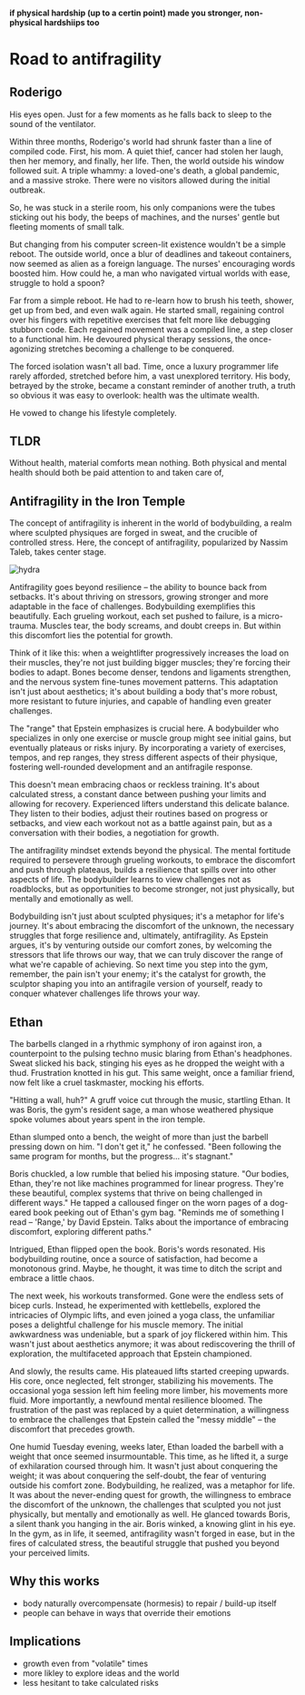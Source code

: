 #### if physical hardship (up to a certin point) made you stronger, non-physical hardshiips too


# Road to antifragility
## Roderigo
His eyes open. Just for a few moments as he falls back to sleep to the sound of the ventilator. 

Within three months, Roderigo's world had shrunk faster than a line of compiled code. First, his mom. A quiet thief, cancer had stolen her laugh, then her memory, and finally, her life. Then, the world outside his window followed suit. A triple whammy: a loved-one's death, a global pandemic, and a massive stroke. There were no visitors allowed during the initial outbreak. 

So, he was stuck in a sterile room, his only companions were the tubes sticking out his body, the beeps of machines, and the nurses' gentle but fleeting moments of small talk. 

But changing from his computer screen-lit existence wouldn't be a simple reboot. The outside world, once a blur of deadlines and takeout containers, now seemed as alien as a foreign language. The nurses' encouraging words boosted him. How could he, a man who navigated virtual worlds with ease, struggle to hold a spoon?

Far from a simple reboot. He had to re-learn how to brush his teeth, shower, get up from bed, and even walk again. He started small, regaining control over his fingers with repetitive exercises that felt more like debugging stubborn code. Each regained movement was a compiled line, a step closer to a functional him. He devoured physical therapy sessions, the once-agonizing stretches becoming a challenge to be conquered. 

The forced isolation wasn't all bad. Time, once a luxury programmer life rarely afforded, stretched before him, a vast unexplored territory. His body, betrayed by the stroke, became a constant reminder of another truth, a truth so obvious it was easy to overlook: health was the ultimate wealth.

He vowed to change his lifestyle completely.



## TLDR
Without health, material comforts mean nothing. Both physical and mental health should both be paid attention to and taken care of,


## Antifragility in the Iron Temple

The concept of antifragility is inherent in the world of bodybuilding, a realm where sculpted physiques are forged  in sweat, and the crucible of controlled stress. Here, the concept of antifragility, popularized by Nassim Taleb, takes center stage. 

![hydra](https://pebreo.github.io/IMG_0755.jpeg)

Antifragility goes beyond resilience – the ability to bounce back from setbacks. It's about thriving on stressors, growing stronger and more adaptable in the face of challenges. Bodybuilding exemplifies this beautifully. Each grueling workout, each set pushed to failure, is a micro-trauma. Muscles tear, the body screams, and doubt creeps in. But within this discomfort lies the potential for growth. 

Think of it like this: when a weightlifter progressively increases the load on their muscles, they're not just building bigger muscles; they're forcing their bodies to adapt. Bones become denser, tendons and ligaments strengthen, and the nervous system fine-tunes movement patterns. This adaptation isn't just about aesthetics; it's about building a body that's more robust, more resistant to future injuries, and capable of handling even greater challenges. 

The "range" that Epstein emphasizes is crucial here. A bodybuilder who specializes in only one exercise or muscle group might see initial gains, but eventually plateaus or risks injury. By incorporating a variety of exercises, tempos, and rep ranges, they stress different aspects of their physique, fostering well-rounded development and an antifragile response. 

This doesn't mean embracing chaos or reckless training. It's about calculated stress, a constant dance between pushing your limits and allowing for recovery. Experienced lifters understand this delicate balance. They listen to their bodies, adjust their routines based on progress or setbacks, and view each workout not as a battle against pain, but as a conversation with their bodies, a negotiation for growth. 

The antifragility mindset extends beyond the physical. The mental fortitude required to persevere through grueling workouts, to embrace the discomfort and push through plateaus, builds a resilience that spills over into other aspects of life. The bodybuilder learns to view challenges not as roadblocks, but as opportunities to become stronger, not just physically, but mentally and emotionally as well. 

Bodybuilding isn't just about sculpted physiques; it's a metaphor for life's journey. It's about embracing the discomfort of the unknown, the necessary struggles that forge resilience and, ultimately, antifragility. As Epstein argues, it's by venturing outside our comfort zones, by welcoming the stressors that life throws our way, that we can truly discover the range of what we're capable of achieving. So next time you step into the gym, remember, the pain isn't your enemy; it's the catalyst for growth, the sculptor shaping you into an antifragile version of yourself, ready to conquer whatever challenges life throws your way. 

## Ethan
The barbells clanged in a rhythmic symphony of iron against iron, a counterpoint to the pulsing techno music blaring from Ethan's headphones. Sweat slicked his back, stinging his eyes as he dropped the weight with a thud. Frustration knotted in his gut. This same weight, once a familiar friend, now felt like a cruel taskmaster, mocking his efforts.  

"Hitting a wall, huh?" A gruff voice cut through the music, startling Ethan.  It was Boris, the gym's resident sage, a man whose weathered physique spoke volumes about years spent in the iron temple. 

Ethan slumped onto a bench, the weight of more than just the barbell pressing down on him. "I don't get it," he confessed. "Been following the same program for months, but the progress… it's stagnant."

Boris chuckled, a low rumble that belied his imposing stature. "Our bodies, Ethan, they're not like machines programmed for linear progress. They're these beautiful, complex systems that thrive on being challenged in different ways." He tapped a calloused finger on the worn pages of a dog-eared book peeking out of Ethan's gym bag. "Reminds me of something I read – 'Range,' by David Epstein. Talks about the importance of embracing discomfort, exploring different paths."

Intrigued, Ethan flipped open the book. Boris's words resonated. His bodybuilding routine, once a source of satisfaction, had become a monotonous grind. Maybe, he thought, it was time to ditch the script and embrace a little chaos.

The next week, his workouts transformed. Gone were the endless sets of bicep curls. Instead, he experimented with kettlebells, explored the intricacies of Olympic lifts, and even joined a yoga class, the unfamiliar poses a delightful challenge for his muscle memory. The initial awkwardness was undeniable, but a spark of joy flickered within him. This wasn't just about aesthetics anymore; it was about rediscovering the thrill of exploration, the multifaceted approach that Epstein championed.

And slowly, the results came. His plateaued lifts started creeping upwards. His core, once neglected, felt stronger, stabilizing his movements. The occasional yoga session left him feeling more limber, his movements more fluid. More importantly, a newfound mental resilience bloomed. The frustration of the past was replaced by a quiet determination, a willingness to embrace the challenges that Epstein called the "messy middle" – the discomfort that precedes growth.  

One humid Tuesday evening, weeks later, Ethan loaded the barbell with a weight that once seemed insurmountable. This time, as he lifted it, a surge of exhilaration coursed through him. It wasn't just about conquering the weight; it was about conquering the self-doubt, the fear of venturing outside his comfort zone.  Bodybuilding, he realized, was a metaphor for life. It was about the never-ending quest for growth, the willingness to embrace the discomfort of the unknown, the challenges that sculpted you not just physically, but mentally and emotionally as well.  He glanced towards Boris, a silent thank you hanging in the air. Boris winked, a knowing glint in his eye. In the gym, as in life, it seemed, antifragility wasn't forged in ease, but in the fires of calculated stress, the beautiful struggle that pushed you beyond your perceived limits.  


## Why this works
- body naturally overcompensate (hormesis) to repair / build-up itself
- people can behave in ways that override their emotions

## Implications
- growth even from "volatile" times
- more likley to explore ideas and the world
- less hesitant to take calculated risks
